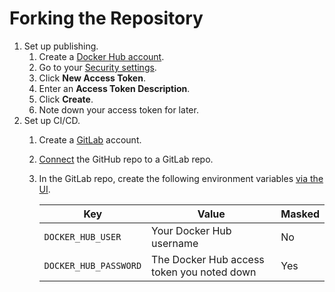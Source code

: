 # Forking the Repository

1. Set up publishing.
    1. Create a [Docker Hub account](https://hub.docker.com/signup?next=%2F%3Fref%3Dlogin).
    1. Go to your [Security settings](https://hub.docker.com/settings/security).
    1. Click **New Access Token**.
    1. Enter an **Access Token Description**.
    1. Click **Create**.
    1. Note down your access token for later.
1. Set up CI/CD.
    1. Create a [GitLab](https://gitlab.com/users/sign_in#register-pane) account.
    1. [Connect](https://docs.gitlab.com/ee/ci/ci_cd_for_external_repos/github_integration.html) the GitHub repo to a GitLab repo.
    1. In the GitLab repo, create the following environment variables [via the UI](https://docs.gitlab.com/ee/ci/variables/#via-the-ui).
    
        |Key|Value|Masked|
        |---|---|---|
        |`DOCKER_HUB_USER`|Your Docker Hub username|No|
        |`DOCKER_HUB_PASSWORD`|The Docker Hub access token you noted down|Yes|